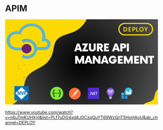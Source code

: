 # APIM

![APIM](./docs/img/capa.png)

https://www.youtube.com/watch?v=n6uTmKUHXyI&list=PLf7uDG4xdAJ0CzqQuYT69WzQnT5HoHAoU&ab_channel=DEPLOY
